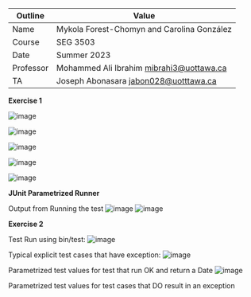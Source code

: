 | Outline | Value |
| --- | ---- |
| Name | Mykola Forest-Chomyn and Carolina González |
| Course | SEG 3503 |
| Date | Summer 2023 |
| Professor | Mohammed Ali Ibrahim mibrahi3@uottawa.ca|
| TA | Joseph Abonasara jabon028@uotttawa.ca  |

**Exercise 1**

![image](https://github.com/mykolafc/seg3503_playground/assets/90726597/ce73687e-bfcb-40d2-96a8-a6a53393fee1)

![image](https://github.com/mykolafc/seg3503_playground/assets/90726597/f6c06a02-8073-41f3-93af-0596f1f51372)

![image](https://github.com/mykolafc/seg3503_playground/assets/90726597/3860419f-cfef-471f-b848-549e86eb389d)

![image](https://github.com/mykolafc/seg3503_playground/assets/90726597/8109e2cb-dfcc-40f9-9bdb-0dddbc838c0e)

![image](https://github.com/mykolafc/seg3503_playground/assets/90726597/383de3a7-16cc-489f-8420-6c4d7ae3dabd)


**JUnit Parametrized Runner**

Output from Running the test
![image](https://github.com/mykolafc/seg3503_playground/assets/90726597/85e5fd9d-99c3-4120-b29a-119475fe0bd8)
![image](https://github.com/mykolafc/seg3503_playground/assets/90726597/3afdefd6-2d74-461d-8b26-682e629e0045)


**Exercise 2**

Test Run using bin/test:
![image](https://github.com/mykolafc/seg3503_playground/assets/90726597/dc56f2ce-d6b4-4bde-9f3f-924a5049eac6)

Typical explicit test cases that have exception:
![image](https://github.com/mykolafc/seg3503_playground/assets/90726597/ca9c6dbd-2451-46ef-b1d5-908e3eba1d37)

Parametrized test values for test that run OK and return a Date
![image](https://github.com/mykolafc/seg3503_playground/assets/90726597/db7340dd-5232-4f13-bc9d-8250f14fb3a0)

Parametrized test values for test cases that DO result in an exception

